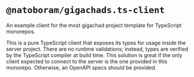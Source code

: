 # `@natoboram/gigachads.ts-client`

An example client for the most gigachad project template for TypeScript monorepos.

This is a pure TypeScript client that exposes its types for usage inside the server project. There are no runtime validations; instead, types are verified by the TypeScript compiler at build time. This solution is great if the only client expected to connect to the server is the one provided in this monorepo. Otherwise, an OpenAPI specs should be provided.
